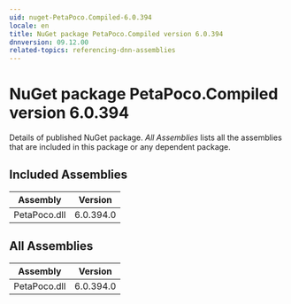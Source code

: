 ```yaml
---
uid: nuget-PetaPoco.Compiled-6.0.394
locale: en
title: NuGet package PetaPoco.Compiled version 6.0.394
dnnversion: 09.12.00
related-topics: referencing-dnn-assemblies
---
```


# NuGet package PetaPoco.Compiled version 6.0.394
Details of published NuGet package.
*All Assemblies* lists all the assemblies that are included in this package or any dependent package.

## Included Assemblies

|Assembly|Version|
|---|---|
|PetaPoco.dll|6.0.394.0|

## All Assemblies

|Assembly|Version|
|---|---|
|PetaPoco.dll|6.0.394.0|

